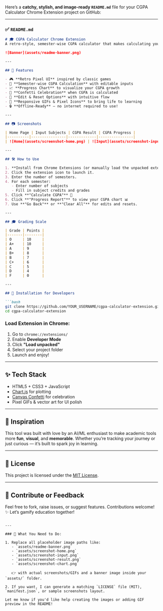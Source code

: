 Here’s a **catchy, stylish, and image-ready `README.md`** file for your CGPA Calculator Chrome Extension project on GitHub:

---

### ✅ `README.md`

````markdown
# 🎓 CGPA Calculator Chrome Extension  
A retro-style, semester-wise CGPA calculator that makes calculating your academic progress visually fun, interactive, and rewarding — complete with charts, confetti, and 8-bit vibes!

![Banner](assets/readme-banner.png)

---

## 🚀 Features

- 🎮 **Retro Pixel UI** inspired by classic games  
- 🧠 **Semester-wise CGPA Calculation** with editable inputs  
- 📈 **Progress Chart** to visualize your CGPA growth  
- 🎉 **Confetti Celebration** when CGPA is calculated  
- 🔁 **Edit & Reset Options** with intuitive flow  
- 📸 **Responsive GIFs & Pixel Icons** to bring life to learning  
- 🔒 **Offline-Ready** — no internet required to use!

---

## 📷 Screenshots

| Home Page | Input Subjects | CGPA Result | CGPA Progress |
|----------|----------------|-------------|----------------|
| ![Home](assets/screenshot-home.png) | ![Input](assets/screenshot-input.png) | ![Result](assets/screenshot-result.png) | ![Chart](assets/screenshot-chart.png) |

---

## 🛠 How to Use

1. **Install from Chrome Extensions (or manually load the unpacked extension).**
2. Click the extension icon to launch it.
3. Enter the number of semesters.
4. For each semester:
   - Enter number of subjects
   - Fill in subject credits and grades
5. Click **"Calculate CGPA"** 🎯
6. Click **"Progress Report"** to view your CGPA chart 📊
7. Use **"Go Back"** or **"Clear All"** for edits and resets.

---

## 🎓 Grading Scale

| Grade | Points |
|-------|--------|
| O     | 10     |
| A+    | 10     |
| A     | 9      |
| B+    | 8      |
| B     | 7      |
| C+    | 6      |
| C     | 5      |
| D     | 4      |
| F     | 0      |

---

## 📁 Installation for Developers

```bash
git clone https://github.com/YOUR_USERNAME/cgpa-calculator-extension.git
cd cgpa-calculator-extension
````

### Load Extension in Chrome:

1. Go to `chrome://extensions/`
2. Enable **Developer Mode**
3. Click **"Load unpacked"**
4. Select your project folder
5. Launch and enjoy!

---

## ✨ Tech Stack

* HTML5 + CSS3 + JavaScript
* [Chart.js](https://www.chartjs.org/) for plotting
* [Canvas Confetti](https://www.kirilv.com/canvas-confetti/) for celebration
* Pixel GIFs & vector art for UI polish

---

## 🧠 Inspiration

This tool was built with love by an AI/ML enthusiast to make academic tools more **fun**, **visual**, and **memorable**. Whether you’re tracking your journey or just curious — it’s built to spark joy in learning.

---

## 📄 License

This project is licensed under the [MIT License](LICENSE).

---

## 🙌 Contribute or Feedback

Feel free to fork, raise issues, or suggest features. Contributions welcome!
✨ Let’s gamify education together!

```

---

### 📌 What You Need to Do:

1. Replace all placeholder image paths like:
   - `assets/readme-banner.png`
   - `assets/screenshot-home.png`
   - `assets/screenshot-input.png`
   - `assets/screenshot-result.png`
   - `assets/screenshot-chart.png`

   👉 with actual screenshots/GIFs and a banner image inside your `assets/` folder.

2. If you want, I can generate a matching `LICENSE` file (MIT), `manifest.json`, or sample screenshots layout.

Let me know if you'd like help creating the images or adding GIF preview in the README!
```
